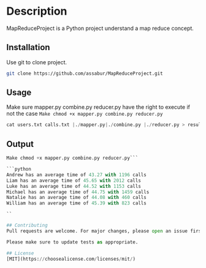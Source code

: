 # Description

MapReduceProject is a Python project understand a map reduce concept.

## Installation

Use git to clone project.
```bash
git clone https://github.com/assabur/MapReduceProject.git
```

## Usage
Make sure mapper.py combine.py reducer.py have the right to execute
if not the case 
```Make chmod +x mapper.py combine.py reducer.py```

```python
cat users.txt calls.txt |./mapper.py|./combine.py |./reducer.py > resultat.txt
```

## Output
```python
Make chmod +x mapper.py combine.py reducer.py```

```python
Andrew has an average time of 43.27 with 1196 calls
Liam has an average time of 45.65 with 2012 calls
Luke has an average time of 44.52 with 1153 calls
Michael has an average time of 44.75 with 1459 calls
Natalie has an average time of 44.08 with 460 calls
William has an average time of 45.39 with 823 calls

``

## Contributing
Pull requests are welcome. For major changes, please open an issue first to discuss what you would like to change.

Please make sure to update tests as appropriate.

## License
[MIT](https://choosealicense.com/licenses/mit/)
